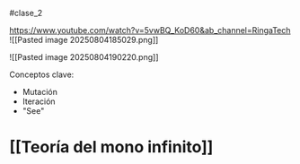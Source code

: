 #clase_2


https://www.youtube.com/watch?v=5vwBQ_KoD60&ab_channel=RingaTech
![[Pasted image 20250804185029.png]]

![[Pasted image 20250804190220.png]]

Conceptos clave:
- Mutación
- Iteración
- "See"


# [[Teoría del mono infinito]]
